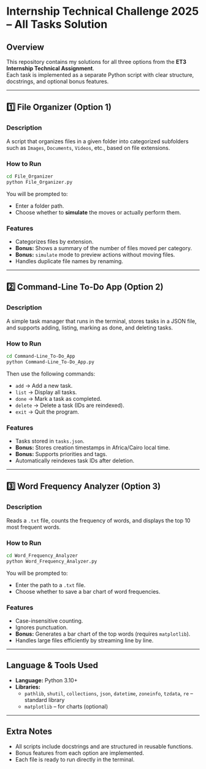 # Internship Technical Challenge 2025 – All Tasks Solution

## Overview
This repository contains my solutions for all three options from the **ET3 Internship Technical Assignment**.  
Each task is implemented as a separate Python script with clear structure, docstrings, and optional bonus features.

---

## 1️⃣ File Organizer (Option 1)

### Description
A script that organizes files in a given folder into categorized subfolders such as `Images`, `Documents`, `Videos`, etc., based on file extensions.

### How to Run
```bash
cd File_Organizer
python File_Organizer.py
```
You will be prompted to:
- Enter a folder path.
- Choose whether to **simulate** the moves or actually perform them.

### Features
- Categorizes files by extension.
- **Bonus:** Shows a summary of the number of files moved per category.
- **Bonus:** `simulate` mode to preview actions without moving files.
- Handles duplicate file names by renaming.

---

## 2️⃣ Command-Line To-Do App (Option 2)

### Description
A simple task manager that runs in the terminal, stores tasks in a JSON file, and supports adding, listing, marking as done, and deleting tasks.

### How to Run
```bash
cd Command-Line_To-Do_App
python Command-Line_To-Do_App.py
```
Then use the following commands:
- `add` → Add a new task.
- `list` → Display all tasks.
- `done` → Mark a task as completed.
- `delete` → Delete a task (IDs are reindexed).
- `exit` → Quit the program.

### Features
- Tasks stored in `tasks.json`.
- **Bonus:** Stores creation timestamps in Africa/Cairo local time.
- **Bonus:** Supports priorities and tags.
- Automatically reindexes task IDs after deletion.

---

## 3️⃣ Word Frequency Analyzer (Option 3)

### Description
Reads a `.txt` file, counts the frequency of words, and displays the top 10 most frequent words.

### How to Run
```bash
cd Word_Frequency_Analyzer
python Word_Frequency_Analyzer.py
```
You will be prompted to:
- Enter the path to a `.txt` file.
- Choose whether to save a bar chart of word frequencies.

### Features
- Case-insensitive counting.
- Ignores punctuation.
- **Bonus:** Generates a bar chart of the top words (requires `matplotlib`).
- Handles large files efficiently by streaming line by line.

---

## Language & Tools Used
- **Language:** Python 3.10+
- **Libraries:**
  - `pathlib`, `shutil`, `collections`, `json`, `datetime`, `zoneinfo`, `tzdata`, `re` – standard library
  - `matplotlib` – for charts (optional)

---

## Extra Notes
- All scripts include docstrings and are structured in reusable functions.
- Bonus features from each option are implemented.
- Each file is ready to run directly in the terminal.
